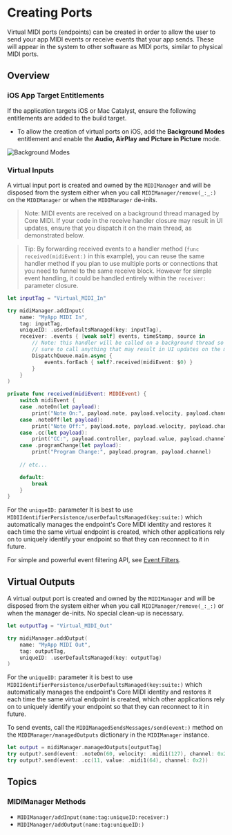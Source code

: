 # Creating Ports

Virtual MIDI ports (endpoints) can be created in order to allow the user to send your app MIDI events or receive events that your app sends. These will appear in the system to other software as MIDI ports, similar to physical MIDI ports.

## Overview

### iOS App Target Entitlements

If the application targets iOS or Mac Catalyst, ensure the following entitlements are added to the build target.

- To allow the creation of virtual ports on iOS, add the **Background Modes** entitlement and enable the **Audio, AirPlay and Picture in Picture** mode.

![Background Modes](background-modes-audio.png)

### Virtual Inputs

A virtual input port is created and owned by the ``MIDIManager`` and will be disposed from the system either when you call ``MIDIManager/remove(_:_:)`` on the ``MIDIManager`` or when the ``MIDIManager`` de-inits.

> Note: MIDI events are received on a background thread managed by Core MIDI. If your code in the receive handler closure may result in UI updates, ensure that you dispatch it on the main thread, as demonstrated below.

> Tip: By forwarding received events to a handler method (`func received(midiEvent:)` in this example), you can reuse the same handler method if you plan to use multiple ports or connections that you need to funnel to the same receive block. However for simple event handling, it could be handled entirely within the `receiver:` parameter closure.

```swift
let inputTag = "Virtual_MIDI_In"

try midiManager.addInput(
    name: "MyApp MIDI In",
    tag: inputTag,
    uniqueID: .userDefaultsManaged(key: inputTag),
    receiver: .events { [weak self] events, timeStamp, source in
        // Note: this handler will be called on a background thread so be
        // sure to call anything that may result in UI updates on the main thread
        DispatchQueue.main.async {
            events.forEach { self?.received(midiEvent: $0) }
        }
    }
)

private func received(midiEvent: MIDIEvent) {
    switch midiEvent {
    case .noteOn(let payload):
        print("Note On:", payload.note, payload.velocity, payload.channel)
    case .noteOff(let payload):
        print("Note Off:", payload.note, payload.velocity, payload.channel)
    case .cc(let payload):
        print("CC:", payload.controller, payload.value, payload.channel)
    case .programChange(let payload):
        print("Program Change:", payload.program, payload.channel)
        
    // etc...

    default:
        break
    }
}
```

For the `uniqueID:` parameter It is best to use ``MIDIIdentifierPersistence/userDefaultsManaged(key:suite:)`` which automatically manages the endpoint's Core MIDI identity and restores it each time the same virtual endpoint is created, which other applications rely on to uniquely identify your endpoint so that they can reconnect to it in future.

For simple and powerful event filtering API, see [Event Filters](https://orchetect.github.io/MIDIKit/documentation/midikit/midikitcore-event-filters).

## Virtual Outputs

A virtual output port is created and owned by the ``MIDIManager`` and will be disposed from the system either when you call ``MIDIManager/remove(_:_:)`` or when the manager de-inits. No special clean-up is necessary.

```swift
let outputTag = "Virtual_MIDI_Out"

try midiManager.addOutput(
    name: "MyApp MIDI Out",
    tag: outputTag,
    uniqueID: .userDefaultsManaged(key: outputTag)
)
```

For the `uniqueID:` parameter it is best to use ``MIDIIdentifierPersistence/userDefaultsManaged(key:suite:)`` which automatically manages the endpoint's Core MIDI identity and restores it each time the same virtual endpoint is created, which other applications rely on to uniquely identify your endpoint so that they can reconnect to it in future.

To send events, call the ``MIDIManagedSendsMessages/send(event:)`` method on the ``MIDIManager/managedOutputs`` dictionary in the ``MIDIManager`` instance.

```swift
let output = midiManager.managedOutputs[outputTag]
try output?.send(event: .noteOn(60, velocity: .midi1(127), channel: 0x2))
try output?.send(event: .cc(11, value: .midi1(64), channel: 0x2))
```

## Topics

### MIDIManager Methods

- ``MIDIManager/addInput(name:tag:uniqueID:receiver:)``
- ``MIDIManager/addOutput(name:tag:uniqueID:)``
